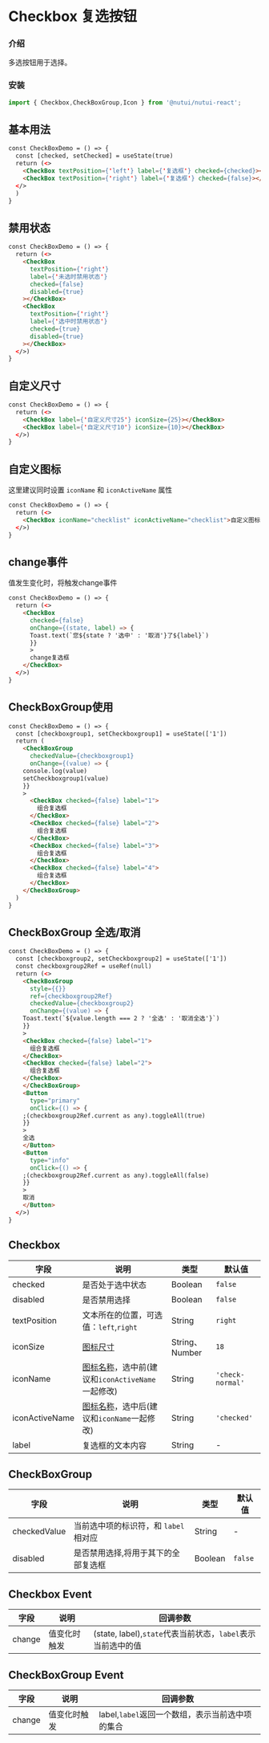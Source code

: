 # Checkbox 复选按钮

### 介绍

多选按钮用于选择。

### 安装

``` ts
import { Checkbox,CheckBoxGroup,Icon } from '@nutui/nutui-react';

```

## 基本用法

```html
const CheckBoxDemo = () => {
  const [checked, setChecked] = useState(true)
  return (<>
    <CheckBox textPosition={'left'} label={'复选框'} checked={checked}></CheckBox>
    <CheckBox textPosition={'right'} label={'复选框'} checked={false}></CheckBox>
  </>
  )
}
```

## 禁用状态

```html
const CheckBoxDemo = () => {
  return (<>
    <CheckBox
      textPosition={'right'}
      label={'未选时禁用状态'}
      checked={false}
      disabled={true}
    ></CheckBox>
    <CheckBox
      textPosition={'right'}
      label={'选中时禁用状态'}
      checked={true}
      disabled={true}
    ></CheckBox>
  </>)
}
```

## 自定义尺寸

```html
const CheckBoxDemo = () => {
  return (<>
    <CheckBox label={'自定义尺寸25'} iconSize={25}></CheckBox>
    <CheckBox label={'自定义尺寸10'} iconSize={10}></CheckBox>
  </>)
}
```

## 自定义图标

这里建议同时设置 `iconName` 和 `iconActiveName` 属性

```html
const CheckBoxDemo = () => {
  return (<>
    <CheckBox iconName="checklist" iconActiveName="checklist">自定义图标</CheckBox>
  </>)
}
```


## change事件

值发生变化时，将触发change事件

```html
const CheckBoxDemo = () => {
  return (<>
    <CheckBox
      checked={false}
      onChange={(state, label) => {
      Toast.text(`您${state ? '选中' : '取消'}了${label}`)
      }}
      >
      change复选框
    </CheckBox>
  </>)
}
```

## CheckBoxGroup使用

```html
const CheckBoxDemo = () => {
  const [checkboxgroup1, setCheckboxgroup1] = useState(['1'])
  return (
    <CheckBoxGroup
      checkedValue={checkboxgroup1}
      onChange={(value) => {
    console.log(value)
    setCheckboxgroup1(value)
    }}
    >
      <CheckBox checked={false} label="1">
        组合复选框
      </CheckBox>
      <CheckBox checked={false} label="2">
        组合复选框
      </CheckBox>
      <CheckBox checked={false} label="3">
        组合复选框
      </CheckBox>
      <CheckBox checked={false} label="4">
        组合复选框
      </CheckBox>
    </CheckBoxGroup>
  )
}
```

## CheckBoxGroup 全选/取消

```html
const CheckBoxDemo = () => {
  const [checkboxgroup2, setCheckboxgroup2] = useState(['1'])
  const checkboxgroup2Ref = useRef(null)
  return (<>
    <CheckBoxGroup
      style={{}}
      ref={checkboxgroup2Ref}
      checkedValue={checkboxgroup2}
      onChange={(value) => {
    Toast.text(`${value.length === 2 ? '全选' : '取消全选'}`)
    }}
    >
    <CheckBox checked={false} label="1">
      组合复选框
    </CheckBox>
    <CheckBox checked={false} label="2">
      组合复选框
    </CheckBox>
    </CheckBoxGroup>
    <Button
      type="primary"
      onClick={() => {
    ;(checkboxgroup2Ref.current as any).toggleAll(true)
    }}
    >
    全选
    </Button>
    <Button
      type="info"
      onClick={() => {
    ;(checkboxgroup2Ref.current as any).toggleAll(false)
    }}
    >
    取消
    </Button>
  </>)
}
```

## Checkbox

| 字段 | 说明 | 类型 | 默认值
|----- | ----- | ----- | ----- 
| checked | 是否处于选中状态 | Boolean | `false`
| disabled | 是否禁用选择 | Boolean | `false`
| textPosition | 文本所在的位置，可选值：`left`,`right` | String | `right`
| iconSize | [图标尺寸](#/icon) | String、Number | `18`
| iconName | [图标名称](#/icon)，选中前(建议和`iconActiveName`一起修改) | String | `'check-normal'`
| iconActiveName | [图标名称](#/icon)，选中后(建议和`iconName`一起修改) | String | `'checked'`
| label | 复选框的文本内容 | String | -


## CheckBoxGroup

| 字段 | 说明 | 类型 | 默认值
|----- | ----- | ----- | ----- 
| checkedValue | 当前选中项的标识符，和 `label` 相对应  | String | -
| disabled | 是否禁用选择,将用于其下的全部复选框 | Boolean | `false`



## Checkbox Event

| 字段 | 说明 | 回调参数
|----- | ----- | ----- 
| change | 值变化时触发 | (state, label),`state`代表当前状态，`label`表示当前选中的值

## CheckBoxGroup Event

| 字段 | 说明 | 回调参数
|----- | ----- | ----- 
| change | 值变化时触发 | label,`label`返回一个数组，表示当前选中项的集合